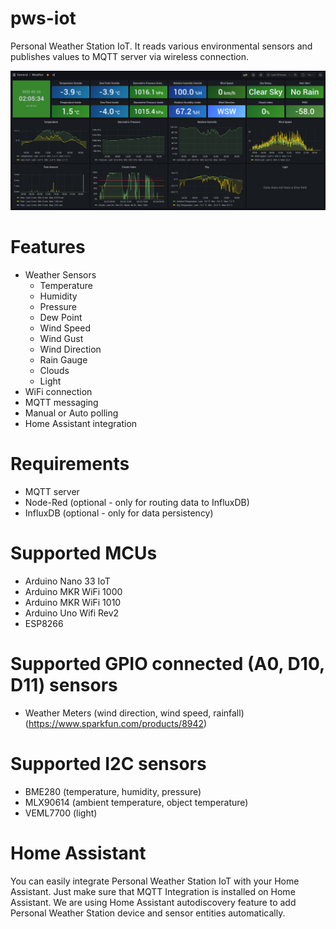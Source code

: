 # pws-iot
Personal Weather Station IoT. It reads various environmental sensors and publishes values to MQTT server via wireless connection.

![alt img1](https://github.com/rkaczorek/pws-iot/raw/main/media/screenshot.png)

# Features
- Weather Sensors
    - Temperature
    - Humidity
    - Pressure
    - Dew Point
    - Wind Speed
    - Wind Gust
    - Wind Direction
    - Rain Gauge
    - Clouds
    - Light
- WiFi connection
- MQTT messaging
- Manual or Auto polling
- Home Assistant integration

# Requirements
- MQTT server
- Node-Red (optional - only for routing data to InfluxDB)
- InfluxDB (optional - only for data persistency)

# Supported MCUs
- Arduino Nano 33 IoT
- Arduino MKR WiFi 1000
- Arduino MKR WiFi 1010
- Arduino Uno Wifi Rev2
- ESP8266

# Supported GPIO connected (A0, D10, D11) sensors
- Weather Meters (wind direction, wind speed, rainfall) (https://www.sparkfun.com/products/8942)

# Supported I2C sensors
- BME280 (temperature, humidity, pressure)
- MLX90614 (ambient temperature, object temperature)
- VEML7700 (light)

# Home Assistant
You can easily integrate Personal Weather Station IoT with your Home Assistant.
Just make sure that MQTT Integration is installed on Home Assistant. We are using Home Assistant 
autodiscovery feature to add Personal Weather Station device and sensor entities automatically.
